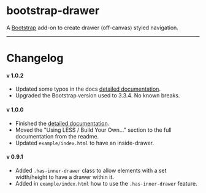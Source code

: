 # bootstrap-drawer

A [Bootstrap](http://getbootstrap.com) add-on to create drawer (off-canvas) styled navigation.

----------

# Changelog

#### v 1.0.2
* Updated some typos in the docs [detailed documentation](http://clineamb.github.io/bootstrap-drawer).
* Upgraded the Bootstrap version used to 3.3.4. No known breaks.


#### v 1.0.0
* Finished the [detailed documentation](http://clineamb.github.io/bootstrap-drawer).
* Moved the "Using LESS / Build Your Own..." section to the full documentation from the readme.
* Updated `example/index.html` to have an inside-drawer.


#### v 0.9.1
* Added `.has-inner-drawer` class to allow elements with a set width/height to
have a drawer within it.
* Added in `example/index.html` how to use the `.has-inner-drawer` feature.
